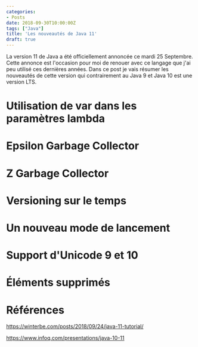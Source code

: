 ```yaml
---
categories:
- Posts
date: 2018-09-30T10:00:00Z
tags: ["Java"]
title: 'Les nouveautés de Java 11'
draft: true
---
```


La version 11 de Java a été officiellement annoncée ce mardi 25 Septembre. Cette
annonce est l'occasion pour moi de renouer avec ce langage que j'ai peu utilisé
ces dernières années. Dans ce post je vais résumer les nouveautés de cette
version qui contrairement au Java 9 et Java 10 est une version LTS.

# Utilisation de var dans les paramètres lambda

# Epsilon Garbage Collector

# Z Garbage Collector

# Versioning sur le temps

# Un nouveau mode de lancement

# Support d'Unicode 9 et 10

# Éléments supprimés


# Références

https://winterbe.com/posts/2018/09/24/java-11-tutorial/

https://www.infoq.com/presentations/java-10-11
